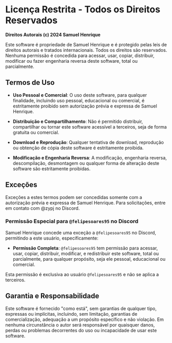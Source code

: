 # Licença Restrita - Todos os Direitos Reservados

**Direitos Autorais (c) 2024 Samuel Henrique**

Este software é propriedade de Samuel Henrique e é protegido pelas leis de direitos autorais e tratados internacionais. Todos os direitos são reservados. Nenhuma permissão é concedida para acessar, usar, copiar, distribuir, modificar ou fazer engenharia reversa deste software, total ou parcialmente.

## Termos de Uso

- **Uso Pessoal e Comercial**: O uso deste software, para qualquer finalidade, incluindo uso pessoal, educacional ou comercial, é estritamente proibido sem autorização prévia e expressa de Samuel Henrique.

- **Distribuição e Compartilhamento**: Não é permitido distribuir, compartilhar ou tornar este software acessível a terceiros, seja de forma gratuita ou comercial.

- **Download e Reprodução**: Qualquer tentativa de download, reprodução ou obtenção de cópia deste software é estritamente proibida.

- **Modificação e Engenharia Reversa**: A modificação, engenharia reversa, descompilação, desmontagem ou qualquer forma de alteração deste software são estritamente proibidas.

## Exceções

Exceções a estes termos podem ser concedidas somente com a autorização prévia e expressa de Samuel Henrique. Para solicitações, entre em contato com @zypj no Discord.

### Permissão Especial para `@felipesoares95` no Discord

Samuel Henrique concede uma exceção a `@felipesoares95` no Discord, permitindo a este usuário, especificamente:

- **Permissão Completa**: `@felipesoares95` tem permissão para acessar, usar, copiar, distribuir, modificar, e redistribuir este software, total ou parcialmente, para qualquer propósito, seja ele pessoal, educacional ou comercial.
  
Esta permissão é exclusiva ao usuário `@felipesoares95` e não se aplica a terceiros.

## Garantia e Responsabilidade

Este software é fornecido "como está", sem garantias de qualquer tipo, expressas ou implícitas, incluindo, sem limitação, garantias de comercialização, adequação a um propósito específico e não violação. Em nenhuma circunstância o autor será responsável por quaisquer danos, perdas ou problemas decorrentes do uso ou incapacidade de usar este software.
